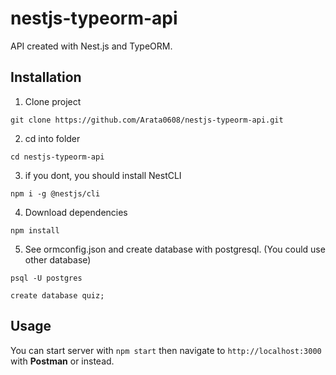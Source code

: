 # nestjs-typeorm-api
API created with Nest.js and TypeORM.

## Installation

1. Clone project
```
git clone https://github.com/Arata0608/nestjs-typeorm-api.git
```

2. cd into folder
```
cd nestjs-typeorm-api
```

3. if you dont, you should install NestCLI
```
npm i -g @nestjs/cli
```

4. Download dependencies
```
npm install
```

5. See ormconfig.json and create database with postgresql. (You could use other database)
```
psql -U postgres

create database quiz;
```

## Usage
You can start server with `npm start` then navigate to `http://localhost:3000` with **Postman** or instead.

